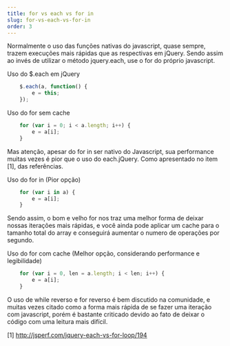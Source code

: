 ```yaml
---
title: for vs each vs for in
slug: for-vs-each-vs-for-in
order: 3
---
```


Normalmente o uso das funções nativas do javascript, quase sempre, trazem execuções mais rápidas que as 
respectivas em jQuery. Sendo assim ao invés de utilizar o método jquery.each, 
use o for do próprio javascript.

Uso do $.each em jQuery
```js
	$.each(a, function() {
		e = this;
	});
```

Uso do for sem cache
```js
	for (var i = 0; i < a.length; i++) {
		e = a[i];
	}
```

Mas atenção, apesar do for in ser nativo do Javascript, sua performance muitas vezes é pior que o uso do each.jQuery. Como apresentado no item [1], das referências.

Uso do for in (Pior opção)
```js
	for (var i in a) {
		e = a[i];
	}
```

Sendo assim, o bom e velho for nos traz uma melhor forma de deixar nossas iterações mais rápidas, e você ainda pode aplicar um cache para o tamanho total do array e conseguirá aumentar o numero de operações por segundo.

Uso do for com cache (Melhor opção, considerando performance e legibilidade)
```js
	for (var i = 0, len = a.length; i < len; i++) {
		e = a[i];
	}
```

O uso de while reverso e for reverso é bem discutido na comunidade, e muitas vezes citado como a forma
mais rápida de se fazer uma iteração com javascript, porém é bastante criticado devido ao fato de deixar o código com uma leitura mais difícil.


[1] http://jsperf.com/jquery-each-vs-for-loop/194
